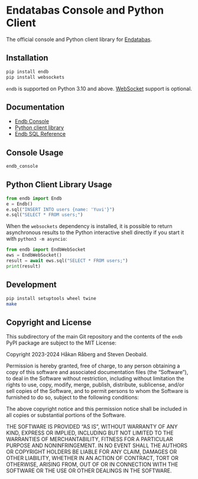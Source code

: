 # Endatabas Console and Python Client

The official console and Python client library for
[Endatabas](https://www.endatabas.com).

## Installation

```sh
pip install endb
pip install websockets
```

`endb` is supported on Python 3.10 and above.
[WebSocket](https://docs.endatabas.com/reference/websocket_api)
support is optional.

## Documentation

* [Endb Console](https://docs.endatabas.com/reference/console)
* [Python client library](https://docs.endatabas.com/reference/clients#python)
* [Endb SQL Reference](https://docs.endatabas.com/sql/)

## Console Usage

```sh
endb_console
```

## Python Client Library Usage

```python
from endb import Endb
e = Endb()
e.sql("INSERT INTO users {name: 'Yuvi'}")
e.sql("SELECT * FROM users;")
```

When the `websockets` dependency is installed, it is possible to
return asynchronous results to the Python interactive shell
directly if you start it with `python3 -m asyncio`:

```python
from endb import EndbWebSocket
ews = EndbWebSocket()
result = await ews.sql("SELECT * FROM users;")
print(result)
```

## Development

```sh
pip install setuptools wheel twine
make
```

## Copyright and License

This subdirectory of the main Git repository and the contents of
the `endb` PyPI package are subject to the MIT License:

Copyright 2023-2024 Håkan Råberg and Steven Deobald.

Permission is hereby granted, free of charge, to any person obtaining a copy of this software and associated documentation files (the “Software”), to deal in the Software without restriction, including without limitation the rights to use, copy, modify, merge, publish, distribute, sublicense, and/or sell copies of the Software, and to permit persons to whom the Software is furnished to do so, subject to the following conditions:

The above copyright notice and this permission notice shall be included in all copies or substantial portions of the Software.

THE SOFTWARE IS PROVIDED “AS IS”, WITHOUT WARRANTY OF ANY KIND, EXPRESS OR IMPLIED, INCLUDING BUT NOT LIMITED TO THE WARRANTIES OF MERCHANTABILITY, FITNESS FOR A PARTICULAR PURPOSE AND NONINFRINGEMENT. IN NO EVENT SHALL THE AUTHORS OR COPYRIGHT HOLDERS BE LIABLE FOR ANY CLAIM, DAMAGES OR OTHER LIABILITY, WHETHER IN AN ACTION OF CONTRACT, TORT OR OTHERWISE, ARISING FROM, OUT OF OR IN CONNECTION WITH THE SOFTWARE OR THE USE OR OTHER DEALINGS IN THE SOFTWARE.
